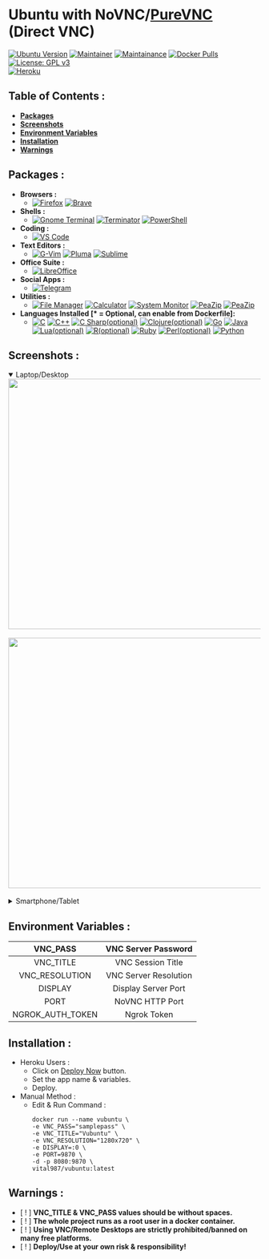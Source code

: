 # Ubuntu with NoVNC/[PureVNC](https://github.com/vital987/vubuntu/tree/purevnc) (Direct VNC)

[![Ubuntu Version](https://img.shields.io/static/v1?label=Ubuntu&message=20.04&color=E95420&logo=ubuntu)](https://ubuntu.com) [![Maintainer](https://img.shields.io/static/v1?label=Maintainer&message=Vital987&color=1e90ff)](https://github.com/vital987) [![Maintainance](https://img.shields.io/badge/Maintenance%20Level-Active-success.svg)](https://github.com/vital987) [![Docker Pulls](https://img.shields.io/docker/pulls/vital987/vubuntu.svg)](https://hub.docker.com/r/vital987/vubuntu) [![License: GPL v3](https://img.shields.io/badge/License-GPLv3-blue.svg)]()<br>[![Heroku](https://www.herokucdn.com/deploy/button.svg)](https://heroku.com/deploy?template=https://github.com/vital987/vubuntu)<br>

## **Table of Contents :**
  * [**Packages**](#packages-)
  * [**Screenshots**](#screenshots-)
  * [**Environment Variables**](#environment-variables-)
  * [**Installation**](#installation-)
  * [**Warnings**](#warnings-)
## **Packages :** 
  * **Browsers :** 
    * [![Firefox](https://img.shields.io/static/v1?label=Firefox&message=%20&color=orange&logo=firefox-browser)]() [![Brave](https://img.shields.io/static/v1?label=Brave&message=%20&color=fa552a&logo=brave)]()
  * **Shells :**
    * [![Gnome Terminal](https://img.shields.io/static/v1?label=GnomeTerminal&message=%20&color=green&logo=gnome&logoColor=green)]() [![Terminator](https://img.shields.io/static/v1?label=Terminator&message=%20&color=red&logo=powershell&logoColor=red)]() [![PowerShell](https://img.shields.io/static/v1?label=PowerShell&message=%20&color=5391FE&logo=powershell&logoColor=5391FE)]()
  * **Coding :** 
    * [![VS Code](https://img.shields.io/static/v1?label=VS%20Code&message=%20&color=1e90ff&logo=visual-studio-code&logoColor=1e90ff)]()
  * **Text Editors :** 
    * [![G-Vim](https://img.shields.io/static/v1?label=G-Vim&message=%20&color=brightgreen&logo=vim&logoColor=brightgreen)]() [![Pluma](https://img.shields.io/static/v1?label=Pluma&message=%20&color=green&logo=textpattern&logoColor=green)]() [![Sublime](https://img.shields.io/static/v1?label=Sublime%20Text&message=%20&color=orange&logo=sublime-text&logoColor=orange)]()
  * **Office Suite :** 
    * [![LibreOffice](https://img.shields.io/static/v1?label=Libre%20Office&message=%20&color=brightgreen&logo=libreoffice&logoColor=brightgreen)]()
  * **Social Apps :** 
    * [![Telegram](https://img.shields.io/static/v1?label=Telegram&message=%20&color=26A5E4&logo=telegram&logoColor=26A5E4)]()
* **Utilities :**
    * [![File Manager](https://img.shields.io/static/v1?label=File%20Manager&message=%20&color=EFF700&logo=files&logoColor=EFF700)]() [![Calculator](https://img.shields.io/static/v1?label=Calculator&message=%20&color=017A79&logo=craft-cms&logoColor=017A79)]() [![System Monitor](https://img.shields.io/static/v1?label=System%20Monitor&message=%20&color=111324&logo=campaign-monitor&logoColor=111324)]() [![PeaZip](https://img.shields.io/static/v1?label=Ngrok&message=%20&color=1853DB&logo=ngrok&logoColor=1853DB)]() [![PeaZip](https://img.shields.io/static/v1?label=PeaZip&message=%20&color=6300F7&logo=git-lfs&logoColor=6300F7)]()
* **Languages Installed [\* = Optional, can enable from Dockerfile]:** 
    * [![C](https://img.shields.io/static/v1?label=C&message=%20&logo=c)]() [![C++](https://img.shields.io/static/v1?label=C%2b%2b&message=%20&logo=c%2b%2b&logoColor=1e90ff&color=1e90ff)]() [![C Sharp(optional)](https://img.shields.io/static/v1?label=*C%23&message=%20&logo=c-sharp&logoColor=green&color=green)]() [![Clojure(optional)](https://img.shields.io/static/v1?label=*Clojure&message=%20&logo=clojure&logoColor=brightgreen&color=brightgreen)]() [![Go](https://img.shields.io/static/v1?label=Go&message=%20&logo=go&logoColor=1e90ff&color=1e90ff)]() [![Java](https://img.shields.io/static/v1?label=Java&message=%20&logo=java&logoColor=f89820&color=f89820)]() [![Lua(optional)](https://img.shields.io/static/v1?label=*Lua&message=%20&color=blueviolet&logo=lua&logoColor=9638E7)]() [![R(optional)](https://img.shields.io/static/v1?label=*R&message=%20&logo=r&logoColor=blue&color=blue)]()  [![Ruby](https://img.shields.io/static/v1?label=Ruby&message=%20&logo=ruby&logoColor=9b111e&color=9b111e)]() [![Perl(optional)](https://img.shields.io/static/v1?label=*Perl&message=%20&logo=perl&logoColor=cc99ff&color=cc99ff)]() [![Python](https://img.shields.io/static/v1?label=Python&message=%20&logo=python&color=blue)]()

## **Screenshots :**
<div>
  <details open>
  <summary>Laptop/Desktop</summary>
  <img src="https://raw.githubusercontent.com/vital987/vubuntu/master/assets/screenshots/desktop_ss1.png" align="center" width=900 height=500><br><br>
  <img src="https://raw.githubusercontent.com/vital987/vubuntu/master/assets/screenshots/desktop_ss2.png" align="center" width=900 height=500><br><br>
 </details>
 <details>
  <summary>Smartphone/Tablet</summary>
  <img src="https://raw.githubusercontent.com/vital987/vubuntu/master/assets/screenshots/phone_ss1.png" align="center" width=900 height=500><br><br>
  <img src="https://raw.githubusercontent.com/vital987/vubuntu/master/assets/screenshots/phone_ss2.png" align="center" width=900 height=500><br><br>
 </details>
</div>
  
## **Environment Variables :**

| VNC_PASS | VNC Server Password |
|:-:|:-:|
| VNC_TITLE | VNC Session Title |
| VNC_RESOLUTION | VNC Server Resolution |
| DISPLAY | Display Server Port |
| PORT | NoVNC HTTP Port |
| NGROK_AUTH_TOKEN | Ngrok Token |

## **Installation :**
 * Heroku Users :
   * Click on [Deploy Now](https://heroku.com/deploy?template=https://github.com/vubuntu) button.
   * Set the app name & variables.
   * Deploy.
 * Manual Method :
   * Edit & Run Command :
     ```
     docker run --name vubuntu \
     -e VNC_PASS="samplepass" \
     -e VNC_TITLE="Vubuntu" \
     -e VNC_RESOLUTION="1280x720" \
     -e DISPLAY=:0 \
     -e PORT=9870 \
     -d -p 8080:9870 \
     vital987/vubuntu:latest
     ```  
## **Warnings :**
  * [ ! ] **VNC_TITLE & VNC_PASS values should be without spaces.**
  * [ ! ] **The whole project runs as a root user in a docker container.**
  * [ ! ] **Using VNC/Remote Desktops are strictly prohibited/banned on many free platforms.**
  * [ ! ] **Deploy/Use at your own risk & responsibility!**

